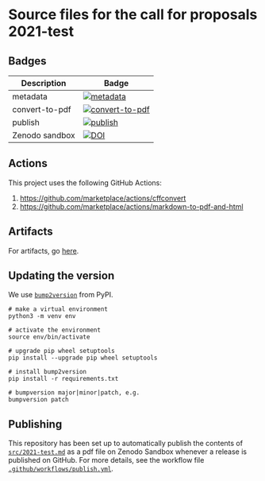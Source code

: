 # Source files for the call for proposals 2021-test

## Badges

| Description    | Badge |
| ---            | --- |
| metadata       | [![metadata](https://github.com/nlesc-calls/2021-test/actions/workflows/metadata.yml/badge.svg)](https://github.com/nlesc-calls/2021-test/actions/workflows/metadata.yml) |
| convert-to-pdf | [![convert-to-pdf](https://github.com/nlesc-calls/2021-test/actions/workflows/convert-to-pdf.yml/badge.svg)](https://github.com/nlesc-calls/2021-test/actions/workflows/convert-to-pdf.yml) |
| publish        | [![publish](https://github.com/nlesc-calls/2021-test/actions/workflows/publish.yml/badge.svg)](https://github.com/nlesc-calls/2021-test/actions/workflows/publish.yml) |
| Zenodo sandbox | [![DOI](https://sandbox.zenodo.org/badge/DOI/10.5072/zenodo.831247.svg)](https://sandbox.zenodo.org/record/831247) |

## Actions

This project uses the following GitHub Actions:

1. https://github.com/marketplace/actions/cffconvert
1. https://github.com/marketplace/actions/markdown-to-pdf-and-html

## Artifacts

For artifacts, go [here](https://github.com/nlesc-calls/2021-test/actions/workflows/convert-to-pdf.yml).

## Updating the version

We use [`bump2version`](https://pypi.org/project/bump2version/) from PyPI.

```
# make a virtual environment
python3 -m venv env

# activate the environment
source env/bin/activate

# upgrade pip wheel setuptools
pip install --upgrade pip wheel setuptools

# install bump2version
pip install -r requirements.txt

# bumpversion major|minor|patch, e.g.
bumpversion patch

```

## Publishing

This repository has been set up to automatically publish the contents of [`src/2021-test.md`](src/2021-test.md) as a pdf file on Zenodo Sandbox whenever a release is published on GitHub. For more details, see the workflow file [`.github/workflows/publish.yml`](.github/workflows/publish.yml).
